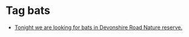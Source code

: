 <!--
title: Tag bats
date: 2020-06-28T14:55:35.406Z
tags:
-->
# Tag bats

 * [Tonight we are looking for bats in Devonshire Road Nature reserve.](98653184862.md)